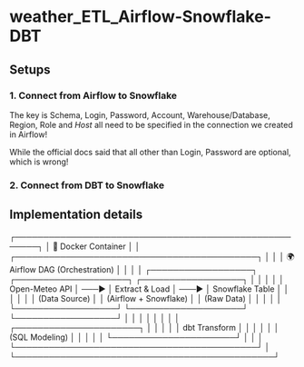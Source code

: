 # weather_ETL_Airflow-Snowflake-DBT

## Setups

### 1. Connect from Airflow to Snowflake

The key is Schema, Login, Password, Account, Warehouse/Database, Region, Role and _Host_ all need to be specified in the connection we created in Airflow!

While the official docs said that all other than Login, Password are optional, which is wrong!

### 2. Connect from DBT to Snowflake

## Implementation details

┌──────────────────────────────────────────────────────┐
│                           🚀 Docker Container                            │
│  ┌───────────────────────────────────────────┐   │
│  │                   🌍 Airflow DAG (Orchestration)                  │   │
│  │  ┌──────────────────┐      ┌────────────────────┐      ┌──────────────────┐  │   │
│  │  │  Open-Meteo API  │ ───► │  Extract & Load    │ ───► │  Snowflake Table │  │   │
│  │  │  (Data Source)   │      │  (Airflow + Snowflake) │  │  (Raw Data)      │  │   │
│  │  └──────────────────┘      └────────────────────┘      └──────────────────┘  │   │
│  │                                                                              │   │
│  │                            ┌──────────────────────┐                          │   │
│  │                            │  dbt Transform       │                          │   │
│  │                            │  (SQL Modeling)      │                          │   │
│  │                            └──────────────────────┘                          │   │
│  └───────────────────────────────────────────┘   │
└──────────────────────────────────────────────┘

